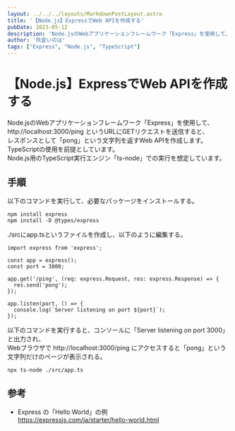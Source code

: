 ```yaml
---
layout: ../../../layouts/MarkdownPostLayout.astro
title: '【Node.js】ExpressでWeb APIを作成する'
pubDate: 2023-05-12
description: 'Node.jsのWebアプリケーションフレームワーク「Express」を使用して、http://localhost:3000/pingというURLにGETリクエストを送信すると、レスポンスとして「pong」という文字列を返すWeb APIを作成します。TypeScriptの使用を前提としています。Node.js用のTypeScript実行エンジン「ts-node」での実行を想定しています。'
author: '玖堂いのは'
tags: ["Express", "Node.js", "TypeScript"]
---
```


# 【Node.js】ExpressでWeb APIを作成する
Node.jsのWebアプリケーションフレームワーク「Express」を使用して、  
http://localhost:3000/ping というURLにGETリクエストを送信すると、  
レスポンスとして「pong」という文字列を返すWeb APIを作成します。  
TypeScriptの使用を前提としています。  
Node.js用のTypeScript実行エンジン「ts-node」での実行を想定しています。

## 手順
以下のコマンドを実行して、必要なパッケージをインストールする。
```
npm install express
npm install -D @types/express
```

./srcにapp.tsというファイルを作成し、以下のように編集する。
```
import express from 'express';

const app = express();
const port = 3000;

app.get('/ping', (req: express.Request, res: express.Response) => {
  res.send('pong');
});

app.listen(port, () => {
  console.log(`Server listening on port ${port}`);
});
```

以下のコマンドを実行すると、コンソールに「Server listening on port 3000」と出力され、  
Webブラウザで http://localhost:3000/ping にアクセスすると「pong」という文字列だけのページが表示される。
```
npx ts-node ./src/app.ts
```

## 参考
- Express の「Hello World」の例  
  https://expressjs.com/ja/starter/hello-world.html
